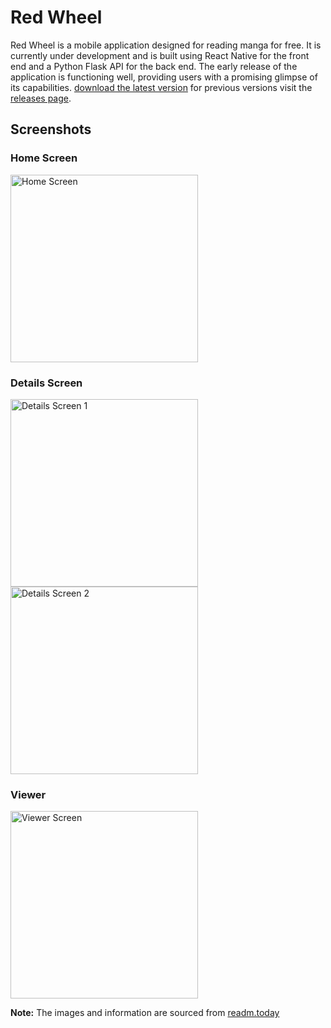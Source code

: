 # Red Wheel

Red Wheel is a mobile application designed for reading manga for free. It is currently under development and is built using React Native for the front end and a Python Flask API for the back end. The early release of the application is functioning well, providing users with a promising glimpse of its capabilities.
[download the latest version](https://github.com/iniyan2006/Red-Wheel/releases/download/v1.0.5/red.wheel.apk)
for previous versions visit the [releases page](https://github.com/iniyan2006/Red-Wheel/releases).
## Screenshots

### Home Screen

<img src="https://github.com/iniyan2006/Red-Wheel/assets/78460090/8de55d0f-61d5-4ed9-aa60-8cfbdc8f434f" alt="Home Screen" width="300">

### Details Screen

<img src="https://github.com/iniyan2006/Red-Wheel/assets/78460090/3c138fb9-d79f-49a0-b3d0-5b54670aaf39" alt="Details Screen 1" width="300">
<img src="https://github.com/iniyan2006/Red-Wheel/assets/78460090/1a03021a-5015-442c-9b23-05e6e6f729f1" alt="Details Screen 2" width="300">

### Viewer

<img src="https://github.com/iniyan2006/Red-Wheel/assets/78460090/ca6e7e64-b93c-48c3-b963-629fb2c71c9e" alt="Viewer Screen" width="300">

**Note:** The images and information are sourced from [readm.today](https://readm.today)
